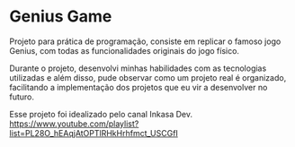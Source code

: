 # Genius Game

Projeto para prática de programação, consiste em replicar o famoso jogo Genius, com todas as funcionalidades originais do jogo físico.
 
Durante o projeto, desenvolvi minhas habilidades com as tecnologias utilizadas e além disso, pude observar como um projeto real é organizado, facilitando a implementação dos projetos que eu vir a desenvolver no futuro.

Esse projeto foi idealizado pelo canal Inkasa Dev.
https://www.youtube.com/playlist?list=PL28O_hEAqjAtOPTlRHkHrhfmct_USCGfI